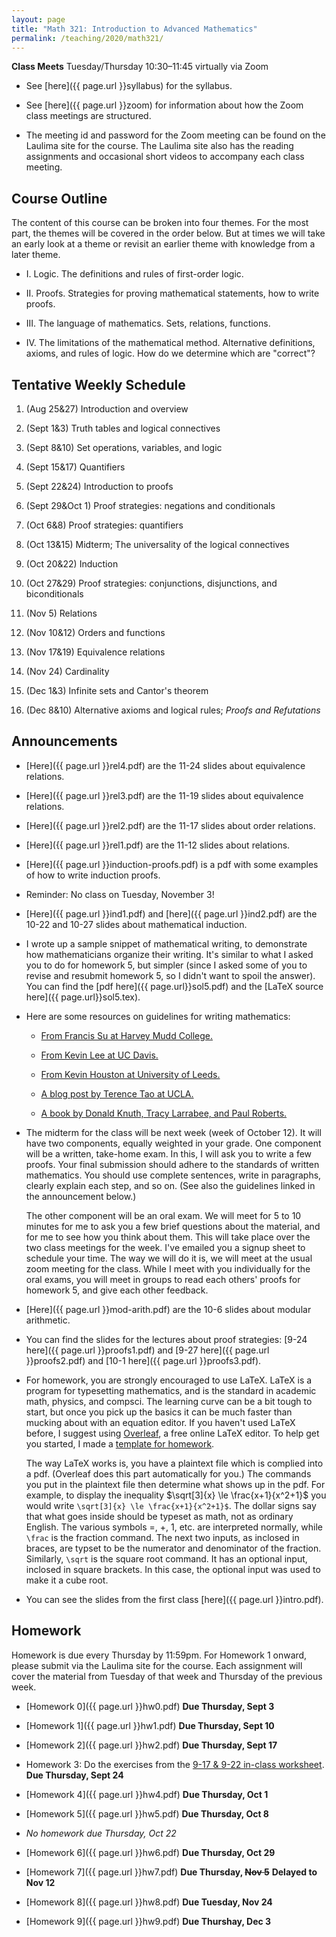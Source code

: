 ```yaml
---
layout: page
title: "Math 321: Introduction to Advanced Mathematics"
permalink: /teaching/2020/math321/
---
```


**Class Meets** Tuesday/Thursday 10:30–11:45 virtually via Zoom


* See [here]({{ page.url }}syllabus) for the syllabus.

* See [here]({{ page.url }}zoom) for information about how the Zoom class meetings are structured. 

* The meeting id and password for the Zoom meeting can be found on the Laulima site for the course. The Laulima site also has the reading assignments and occasional short videos to accompany each class meeting.


Course Outline
------

The content of this course can be broken into four themes. For the most part, the themes will be covered in the order below. But at times we will take an early look at a theme or revisit an earlier theme with knowledge from a later theme.

* I. Logic. The definitions and rules of first-order logic.

* II. Proofs. Strategies for proving mathematical statements, how to write proofs.

* III. The language of mathematics. Sets, relations, functions.

* IV. The limitations of the mathematical method. Alternative definitions, axioms, and rules of logic. How do we determine which are "correct"?

Tentative Weekly Schedule
---------

1. (Aug 25&27) Introduction and overview

2. (Sept 1&3) Truth tables and logical connectives

3. (Sept 8&10) Set operations, variables, and logic

4. (Sept 15&17) Quantifiers

5. (Sept 22&24) Introduction to proofs

6. (Sept 29&Oct 1) Proof strategies: negations and conditionals

7. (Oct 6&8) Proof strategies: quantifiers

8. (Oct 13&15) Midterm; The universality of the logical connectives

9. (Oct 20&22) Induction

10. (Oct 27&29) Proof strategies: conjunctions, disjunctions, and biconditionals

11. (Nov 5) Relations 

12. (Nov 10&12) Orders and functions

13. (Nov 17&19) Equivalence relations

14. (Nov 24) Cardinality

15. (Dec 1&3) Infinite sets and Cantor's theorem

16. (Dec 8&10) Alternative axioms and logical rules; *Proofs and Refutations*


Announcements
-------------

* [Here]({{ page.url }}rel4.pdf) are the 11-24 slides about equivalence relations.

* [Here]({{ page.url }}rel3.pdf) are the 11-19 slides about equivalence relations.

* [Here]({{ page.url }}rel2.pdf) are the 11-17 slides about order relations.

* [Here]({{ page.url }}rel1.pdf) are the 11-12 slides about relations.

* [Here]({{ page.url }}induction-proofs.pdf) is a pdf with some examples of how to write induction proofs.

* Reminder: No class on Tuesday, November 3!

* [Here]({{ page.url }}ind1.pdf) and [here]({{ page.url }}ind2.pdf) are the 10-22 and 10-27 slides about mathematical induction.

* I wrote up a sample snippet of mathematical writing, to demonstrate how mathematicians organize their writing. It's similar to what I asked you to do for homework 5, but simpler (since I asked some of you to revise and resubmit homework 5, so I didn't want to spoil the answer). You can find the [pdf here]({{ page.url}}sol5.pdf) and the [LaTeX source here]({{ page.url}}sol5.tex).

* Here are some resources on guidelines for writing mathematics:

    * [From Francis Su at Harvey Mudd College.](https://math.hmc.edu/su/writing-math-well/)

    * [From Kevin Lee at UC Davis.](https://web.cs.ucdavis.edu/~amenta/w10/writingman.pdf)

    * [From Kevin Houston at University of Leeds.](https://www1.maths.leeds.ac.uk/~khouston/pdf/htwm.pdf)

    * [A blog post by Terence Tao at UCLA.](https://terrytao.wordpress.com/advice-on-writing-papers/)

    * [A book by Donald Knuth, Tracy Larrabee, and Paul Roberts.](https://jmlr.csail.mit.edu/reviewing-papers/knuth_mathematical_writing.pdf)

* The midterm for the class will be next week (week of October 12). It will have two components, equally weighted in your grade. One component will be a written, take-home exam. In this, I will ask you to write a few proofs. Your final submission should adhere to the standards of written mathematics. You should use complete sentences, write in paragraphs, clearly explain each step, and so on. (See also the guidelines linked in the announcement below.) 

    The other component will be an oral exam. We will meet for 5 to 10 minutes for me to ask you a few brief questions about the material, and for me to see how you think about them. This will take place over the two class meetings for the week. I've emailed you a signup sheet to schedule your time. The way we will do it is, we will meet at the usual zoom meeting for the class. While I meet with you individually for the oral exams, you will meet in groups to read each others' proofs for homework 5, and give each other feedback. 

* [Here]({{ page.url }}mod-arith.pdf) are the 10-6 slides about modular arithmetic.

* You can find the slides for the lectures about proof strategies: [9-24 here]({{ page.url }}proofs1.pdf) and [9-27 here]({{ page.url }}proofs2.pdf) and [10-1 here]({{ page.url }}proofs3.pdf).

* For homework, you are strongly encouraged to use LaTeX. LaTeX is a program for typesetting mathematics, and is the standard in academic math, physics, and compsci. The learning curve can be a bit tough to start, but once you pick up the basics it can be much faster than mucking about with an equation editor. If you haven't used LaTeX before, I suggest using [Overleaf](https://www.overleaf.com/), a free online LaTeX editor. To help get you started, I made a [template for homework](https://www.overleaf.com/read/ypsrcqntbcrs). 

    The way LaTeX works is, you have a plaintext file which is complied into a pdf. (Overleaf does this part automatically for you.) The commands you put in the plaintext file then determine what shows up in the pdf. For example, to display the inequality $\sqrt[3]{x} \le \frac{x+1}{x^2+1}$ you would write `\sqrt[3]{x} \le \frac{x+1}{x^2+1}$`. The dollar signs say that what goes inside should be typeset as math, not as ordinary English. The various symbols =, +, 1, etc. are interpreted normally, while `\frac` is the fraction command. The next two inputs, as inclosed in braces, are typset to be the numerator and denominator of the fraction. Similarly, `\sqrt` is the square root command. It has an optional input, inclosed in square brackets. In this case, the optional input was used to make it a cube root.

* You can see the slides from the first class [here]({{ page.url }}intro.pdf).

Homework
--------

Homework is due every Thursday by 11:59pm. For Homework 1 onward, please submit via the Laulima site for the course. Each assignment will cover the material from Tuesday of that week and Thursday of the previous week. 

* [Homework 0]({{ page.url }}hw0.pdf) **Due Thursday, Sept 3**

* [Homework 1]({{ page.url }}hw1.pdf) **Due Thursday, Sept 10**

* [Homework 2]({{ page.url }}hw2.pdf) **Due Thursday, Sept 17**

* Homework 3: Do the exercises from the [9-17 & 9-22 in-class worksheet](9-17.pdf). **Due Thursday, Sept 24**

* [Homework 4]({{ page.url }}hw4.pdf) **Due Thursday, Oct 1**

* [Homework 5]({{ page.url }}hw5.pdf) **Due Thursday, Oct 8**

* *No homework due Thursday, Oct 22*

* [Homework 6]({{ page.url }}hw6.pdf) **Due Thursday, Oct 29**

* [Homework 7]({{ page.url }}hw7.pdf) **Due Thursday, ~~Nov 5~~** **Delayed to Nov 12**

* [Homework 8]({{ page.url }}hw8.pdf) **Due Tuesday, Nov 24**

* [Homework 9]({{ page.url }}hw9.pdf) **Due Thurshay, Dec 3**

